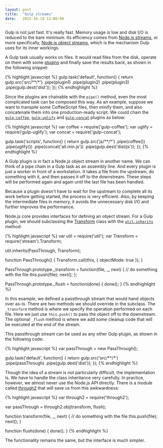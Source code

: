 ```yaml
---
layout: post
title:  "Gulp streams"
date:   2015-10-18 12:00:00
---
```


Gulp is not just fast. It's really fast. Memory usage is low and disk I/O is reduced to the bare minimum. Its efficiency comes from [Node.js streams](https://nodejs.org/api/stream.html), or more specifically, [Node.js object streams](https://nodejs.org/api/stream.html#stream_object_mode), which is the mechanism Gulp uses for its inner workings.

A Gulp task usually works on files. It would read files from the disk, operate on them with some [plugins](http://gulpjs.com/plugins/) and finally save the results back, as shown in the following snippet:

{% highlight javascript %}
gulp.task('default', function() {
  return gulp.src('src/**/*')
    .pipe(plugin1)
    .pipe(plugin2)
    .pipe(plugin3)
    .pipe(gulp.dest('dist'));
});
{% endhighlight %}

Since the plugins are chainable with the `pipe()` method, even the most complicated task can be composed this way. As an example, suppose we want to transpile some CoffeeScript files, then minify them, and also concatenate them into one production-ready script. We could chain the [`gulp-coffee`](https://www.npmjs.com/package/gulp-coffee), [`gulp-uglify`](https://www.npmjs.com/package/gulp-uglify) and [`gulp-concat`](https://www.npmjs.com/package/gulp-concat) plugins as below:

{% highlight javascript %}
var coffee = require('gulp-coffee');
var uglify = require('gulp-uglify');
var concat = require('gulp-concat');

gulp.task('scripts', function() {
  return gulp.src('js/**/*')
    .pipe(coffee())
    .pipe(uglify())
    .pipe(concat('all.min.js'))
    .pipe(gulp.dest('dist/js'));
});
{% endhighlight %}

A Gulp plugin is in fact a Node.js object stream in another name. We can think of a pipe chain in a Gulp task as an assembly line. And every plugin is just a worker in front of a workstation. It takes a file from the upstream, do something with it, and then passes it off to the downstream. These steps will be performed again and again until the last file has been handled.

Because a plugin doesn't have to wait for the upstream to complete all its work before getting started, the process is very efficient. Also, by keeping the intermediate files in memory, it avoids the unnecessary disk I/O and further improves the performance.

Node.js core provides interfaces for defining an object stream. For a Gulp plugin, we should subclassing the [Transform](https://nodejs.org/api/stream.html#stream_class_stream_transform) class with the [`util.inherits`](https://nodejs.org/api/util.html#util_util_inherits_constructor_superconstructor) method:

{% highlight javascript %}
var util = require('util');
var Transform = require('stream').Transform;

util.inherits(PassThrough, Transform);

function PassThrough() {
  Transform.call(this, { objectMode: true });
}

PassThrough.prototype._transform = function(file, _, next) {
  // do something with the file
  this.push(file);
  next();
};

PassThrough.prototype._flush = function(done) {
  done();
}
{% endhighlight %}

In this example, we defined a passthrough stream that would hand objects over as-is. There are two methods we should override in the subclass. The `_transform` method is where we specify the operation performed on each file. Here we just use `this.push()` to pass the object off to the downstream. The optional `_flush` method is where we add some cleanup code that will be executed at the end of the stream.

This passthrough stream can be used as any other Gulp plugin, as shown in the following code:

{% highlight javascript %}
var passThrough = new PassThrough();

gulp.task('default', function() {
  return gulp.src('src/**/*')
    .pipe(passThrough)
    .pipe(gulp.dest('dist'));
});
{% endhighlight %}


Though the idea of a stream is not particularly difficult, the implementation is. We have to handle the class inheritance very carefully. In practice, however, we almost never use the Node.js API directly. There is a module called [through2](https://www.npmjs.com/package/through2) that will save us from this awkwardness:

{% highlight javascript %}
var through2 = require('through2');

var passThrough = through2.obj(transform, flush);

function transform(file, _, next) {
  // do something with the file
  this.push(file);
  next();
}

function flush(done) {
  done();
}
{% endhighlight %}

The functionality remains the same, but the interface is much simpler.
